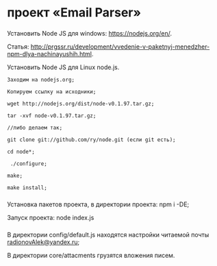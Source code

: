 #  проект «Email Parser» 
###
Установить Node JS для windows: https://nodejs.org/en/.

Статья: http://prgssr.ru/development/vvedenie-v-paketnyj-menedzher-npm-dlya-nachinayushih.html.

Установить Node JS для Linux node.js.

    Заходим на nodejs.org;

    Копируем ссылку на исходники;

    wget http://nodejs.org/dist/node-v0.1.97.tar.gz;

    tar -xvf node-v0.1.97.tar.gz;

    //либо делаем так;

    git clone git://github.com/ry/node.git (если git есть);

    cd node*;

     ./configure;

    make;

    make install;

###
Установка пакетов проекта, в директории проекта: npm i -DE;

Запуск проекта: node index.js

###
В директории config/default.js  находятся настройки читаемой почты radionovAlek@yandex.ru;

В директории core/attacments  грузятся вложения писем.

